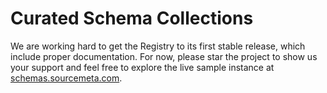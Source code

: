 # Curated Schema Collections 

We are working hard to get the Registry to its first stable release, which
include proper documentation. For now, please star the project to show us your
support and feel free to explore the live sample instance at
[schemas.sourcemeta.com](https://schemas.sourcemeta.com).
